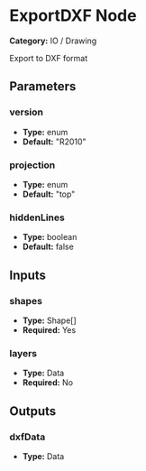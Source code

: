 
# ExportDXF Node

**Category:** IO / Drawing

Export to DXF format

## Parameters


### version
- **Type:** enum
- **Default:** "R2010"





### projection
- **Type:** enum
- **Default:** "top"





### hiddenLines
- **Type:** boolean
- **Default:** false





## Inputs


### shapes
- **Type:** Shape[]
- **Required:** Yes



### layers
- **Type:** Data
- **Required:** No



## Outputs


### dxfData
- **Type:** Data




